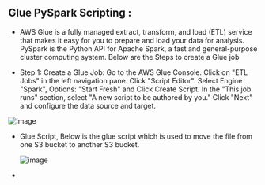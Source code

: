 ## Glue PySpark Scripting :
  * AWS Glue is a fully managed extract, transform, and load (ETL) service that makes it easy for you to prepare and load your data for analysis. PySpark is the 
    Python API for Apache Spark, a fast and general-purpose cluster computing system.
    Below are the Steps to create a Glue job

  * Step 1: Create a Glue Job:
            Go to the AWS Glue Console.
            Click on "ETL Jobs" in the left navigation pane.
            Click "Script Editor".
            Select Engine "Spark", Options: "Start Fresh" and Click Create Script.
            In the "This job runs" section, select "A new script to be authored by you."
            Click "Next" and configure the data source and target.
    
   ![image](https://github.com/jaykumsi/aws-glue/assets/137452836/60fbe141-26fb-4294-88dc-31d0a927e0db)


 * Glue Script, Below is the glue script which is used to move the file from one S3 bucket to another S3 bucket.
   
   ![image](https://github.com/jaykumsi/aws-glue/assets/137452836/9aaed6e1-4f4c-462e-8ea4-4c9863264450)

 * 
